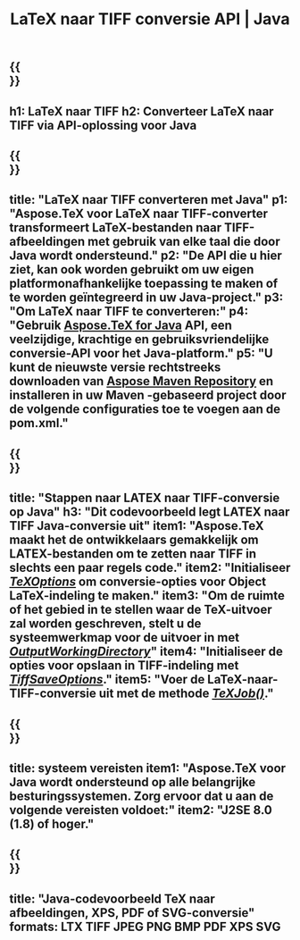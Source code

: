 ﻿---
translation: true
template: /_templates/_conversion-child-java.md
title: LaTeX naar TIFF conversie API | Java
description: LaTeX naar TIFF-conversiefunctionaliteit. Integreer deze on-premise Java-bibliotheek in uw project of gebruik platformonafhankelijke applicaties om LaTeX naar TIFF te converteren.
keywords: latex naar tiff api java, latex2tiff integreren
url: /java/conversion/latex-to-tiff/
family: tex
platformtag: java
feature: conversion
informat: LATEX
outformat: TIFF
otherformats: BMP XPS PDF JPEG
---

{{<section banner>}}
---
h1: LaTeX naar TIFF
h2: Converteer LaTeX naar TIFF via API-oplossing voor Java
---

{{<section overview>}}
---
title: "LaTeX naar TIFF converteren met Java"
p1: "Aspose.TeX voor LaTeX naar TIFF-converter transformeert LaTeX-bestanden naar TIFF-afbeeldingen met gebruik van elke taal die door Java wordt ondersteund."
p2: "De API die u hier ziet, kan ook worden gebruikt om uw eigen platformonafhankelijke toepassing te maken of te worden geïntegreerd in uw Java-project."
p3: "Om LaTeX naar TIFF te converteren:"
p4: "Gebruik [Aspose.TeX for Java](https://products.aspose.com/tex/java) API, een veelzijdige, krachtige en gebruiksvriendelijke conversie-API voor het Java-platform."
p5: "U kunt de nieuwste versie rechtstreeks downloaden van [Aspose Maven Repository](https://repository.aspose.com/tex/) en installeren in uw Maven -gebaseerd project door de volgende configuraties toe te voegen aan de pom.xml."
---

{{<section feature1>}}
---
title: "Stappen naar LATEX naar TIFF-conversie op Java"
h3: "Dit codevoorbeeld legt LATEX naar TIFF Java-conversie uit"
item1: "Aspose.TeX maakt het de ontwikkelaars gemakkelijk om LATEX-bestanden om te zetten naar TIFF in slechts een paar regels code."
item2: "Initialiseer [*TeXOptions*](https://reference.aspose.com/tex/java/com.aspose.tex/TeXOptions) om conversie-opties voor Object LaTeX-indeling te maken."
item3: "Om de ruimte of het gebied in te stellen waar de TeX-uitvoer zal worden geschreven, stelt u de systeemwerkmap voor de uitvoer in met [*OutputWorkingDirectory*](https://reference.aspose.com/tex/java/com.aspose.tex/TeXOptions#getOutputWorkingDirectory--)"
item4: "Initialiseer de opties voor opslaan in TIFF-indeling met [*TiffSaveOptions*](https://reference.aspose.com/tex/java/com.aspose.tex.rendering/TiffSaveOptions)."
item5: "Voer de LaTeX-naar-TIFF-conversie uit met de methode [*TeXJob()*](https://reference.aspose.com/tex/java/com.aspose.tex/TeXJob)."
---

{{<section feature2>}}
---
title: systeem vereisten
item1: "Aspose.TeX voor Java wordt ondersteund op alle belangrijke besturingssystemen. Zorg ervoor dat u aan de volgende vereisten voldoet:"
item2: "J2SE 8.0 (1.8) of hoger."
---

{{<section widget>}}
---
title: "Java-codevoorbeeld TeX naar afbeeldingen, XPS, PDF of SVG-conversie"
formats: LTX TIFF JPEG PNG BMP PDF XPS SVG
---